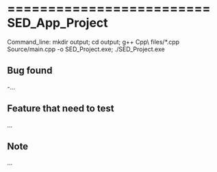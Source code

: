=========================
SED_App_Project
=========================

Command_line:
mkdir output; cd output; g++ Cpp\ files/*.cpp Source/main.cpp -o SED_Project.exe; ./SED_Project.exe

Bug found
-

-...

Feature that need to test
-

...

Note
-

...
